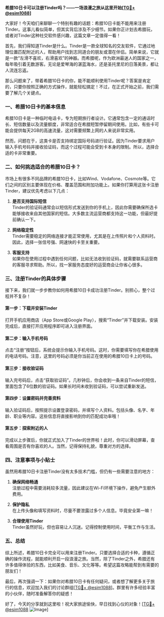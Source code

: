 **希腊10日卡可以注册Tinder吗？——一场浪漫之旅从这里开始[[TG💪+ @esim1088](https://t.me/s/esim1088)]**

大家好！今天咱们来聊聊一个特别有趣的话题：希腊10日卡能不能用来注册Tinder。这事儿看似简单，但其实背后涉及不少细节。如果你正计划去希腊玩，或者对Tinder这种社交软件感兴趣，这篇文章一定值得一看！

首先，我们得知道Tinder是什么。Tinder是一款全球知名的交友软件，它通过地理位置匹配附近的人，帮助用户找到志同道合的朋友或潜在伴侣。简单来说，它就是一款“左滑不喜欢，右滑喜欢”的神器。而希腊呢，作为欧洲最迷人的国家之一，每年吸引着无数游客。无论是爱琴海的湛蓝海水，还是圣托里尼的日落美景，都让人流连忘返。

那么问题来了，带着希腊10日卡的你，能不能顺利使用Tinder呢？答案是肯定的，只要你按照正确的方式操作，就能轻松搞定！不过，在正式开始之前，我们需要了解几个关键点。

### 一、希腊10日卡的基本信息

希腊10日卡是一种临时电话卡，专为短期旅行者设计。它通常包含一定的通话时长、短信数量以及流量额度，非常适合在希腊短暂停留期间使用。比如，有些卡可能会提供每天2GB的高速流量，这对需要频繁上网的人来说非常实用。

然而，问题在于，这类卡是否支持绑定国际号码进行验证。因为Tinder要求用户输入手机号码并接收验证码，而这个过程可能会受到卡本身的限制。所以，选择合适的卡非常重要。

### 二、如何挑选适合的希腊10日卡？

市场上有很多不同品牌的希腊10日卡，比如Wind、Vodafone、Cosmote等。它们之间的区别主要体现在价格、覆盖范围和附加功能上。如果你打算用这张卡注册Tinder，建议优先考虑以下几点：

1. **是否支持国际短信**  
   Tinder的验证码通常会以短信形式发送到你的手机上，因此你需要确保所选卡能够接收来自其他国家的短信。大多数主流运营商都支持这一功能，但最好提前确认一下。

2. **网络稳定性**  
   Tinder需要稳定的网络连接才能正常使用，尤其是在上传照片和个人资料时。因此，选择一张信号强、网速快的卡至关重要。

3. **客服支持**  
   如果你在使用过程中遇到任何问题，比如无法收到验证码，就需要联系运营商的客服寻求帮助。所以，找一家服务态度好的运营商会让你省心很多。

### 三、注册Tinder的具体步骤

接下来，我们就一步步教你如何用希腊10日卡成功注册Tinder。别担心，整个过程并不复杂！

#### 第一步：下载并安装Tinder
打开手机应用商店（App Store或Google Play），搜索“Tinder”并下载安装。安装完成后，直接打开应用程序即可进入注册界面。

#### 第二步：输入手机号码
点击“注册”按钮后，系统会提示你输入手机号码。这时，你需要填写你在希腊使用的电话号码。注意，这里的号码必须是你当前正在使用的希腊10日卡上的号码。

#### 第三步：接收验证码
输入完号码后，点击“获取验证码”。几秒钟后，你会收到一条来自Tinder的短信，里面包含了6位数的验证码。如果长时间未收到验证码，可以尝试重新发送。

#### 第四步：设置密码并完善资料
输入验证码后，按照提示设置登录密码，并填写个人资料。包括头像、名字、年龄、职业等内容。这些信息将直接影响到你的匹配成功率哦！

#### 第五步：探索附近的人
完成以上步骤后，你就正式加入了Tinder的世界啦！此时，你可以滑动屏幕，查看周围是否有你喜欢的人。当然，记得保持礼貌，尊重对方的选择。

### 四、注意事项与小贴士

虽然用希腊10日卡注册Tinder没有太多技术门槛，但仍有一些需要注意的地方：

1. **确保网络畅通**  
   注册过程中需要消耗较多流量，因此建议在Wi-Fi环境下操作，避免产生额外费用。

2. **保护隐私**  
   在上传头像和填写资料时，尽量不要泄露过多个人信息。毕竟安全第一嘛！

3. **合理使用Tinder**  
   Tinder虽然好玩，但也容易让人沉迷。记得控制使用时间，平衡工作与生活。

### 五、总结

综上所述，希腊10日卡完全可以用来注册Tinder。只要选择合适的卡种，遵循正确的操作流程，就能顺利开启一段浪漫之旅。当然，除了Tinder之外，希腊还有许多值得体验的东西，比如美食、音乐、文化等等。希望这篇攻略能帮到有需要的朋友们！

最后，再次强调一下：如果你对希腊10日卡有任何疑问，或者想了解更多关于旅行的信息，欢迎加入我们的讨论群组[[TG💪+ @esim1088](https://t.me/s/esim1088)]。群里有许多经验丰富的小伙伴，随时准备解答你的疑惑！

好了，今天的分享就到这里啦！祝大家旅途愉快，早日找到心仪的对象！[[TG💪+ @esim1088](https://t.me/s/esim1088) ![Image](https://i.postimg.cc/4NQfJmqS/Snipaste-2025-05-13-00-14-12.png)]